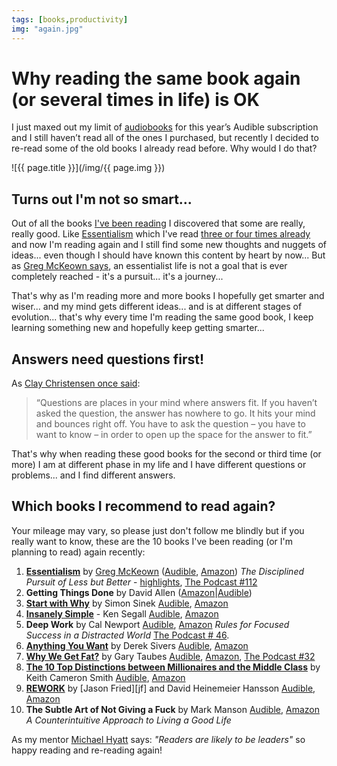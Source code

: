 ```yaml
---
tags: [books,productivity]
img: "again.jpg"
---
```


# Why reading the same book again (or several times in life) is OK

I just maxed out my limit of [audiobooks](https://sliwinski.com/reading-audiobooks-and-absorbing-content) for this year’s Audible subscription and I still haven’t read all of the ones I purchased, but recently I decided to re-read some of the old books I already read before. Why would I do that?

<!--More-->

![{{ page.title }}](/img/{{ page.img }})

## Turns out I'm not so smart...

Out of all the books [I've been reading](https://sliwinski.com/reading) I discovered that some are really, really good. Like [Essentialism](https://sliwinski.com/essentialism) which I've read [three or four times already](https://sliwinski.com/essentialist) and now I'm reading again and I still find some new thoughts and nuggets of ideas... even though I should have known this content by heart by now... But as [Greg McKeown says](https://sliwinski.com/greg-mckeown), an essentialist life is not a goal that is ever completely reached - it's a pursuit... it's a journey...

That's why as I'm reading more and more books I hopefully get smarter and wiser... and my mind gets different ideas... and is at different stages of evolution... that's why every time I'm reading the same good book, I keep learning something new and hopefully keep getting smarter...

## Answers need questions first!

As [Clay Christensen once said](https://signalvnoise.com/posts/3225-what-are-questions):

> “Questions are places in your mind where answers fit. If you haven’t asked the question, the answer has nowhere to go. It hits your mind and bounces right off. You have to ask the question – you have to want to know – in order to open up the space for the answer to fit.”

That's why when reading these good books for the second or third time (or more) I am at different phase in my life and I have different questions or problems... and I find different answers.

## Which books I recommend to read again?

Your mileage may vary, so please just don't follow me blindly but if you really want to know, these are the 10 books I've been reading (or I'm planning to read) again recently:

1. **[Essentialism](https://sliwinski.com/essentialism)** by [Greg McKeown](https://sliwinski.com/greg-mckeown) ([Audible](https://www.audible.com/pd/B00IWZ6XGA?tag=sliwinski-20), [Amazon](https://www.amazon.com/dp/0804137382?tag=sliwinski-20)) *The Disciplined Pursuit of Less but Better* - [highlights](https://sliwinski.com/essentialist), [The Podcast #112](https://sliwinski.com/thepodcast-112)
2. **Getting Things Done** by David Allen ([Amazon](https://www.amazon.com/dp/0143126563?tag=sliwinski-20)|[Audible](https://www.audible.com/pd/B01B6WSMHI?tag=sliwinski-20))
3. **[Start with Why](https://sliwinski.com/start-with-why-by-simon-sinek-audio-book-of-t)** by Simon Sinek [Audible](https://www.audible.com/pd/B004DJCZUW?tag=sliwinski-20), [Amazon](https://www.amazon.com/dp/1591846447?tag=sliwinski-20)
4. **[Insanely Simple](https://sliwinski.com/insanely-simple-by-ken-segall-audio-book-of-t)** - Ken Segall [Audible](https://www.audible.com/pd/B007WV8XPY?tag=sliwinski-20), [Amazon](https://www.amazon.com/dp/1591846218?tag=sliwinski-20)
5. **Deep Work** by Cal Newport [Audible](https://www.audible.com/pd/B0189PX1RQ?tag=sliwinski-20), [Amazon](https://www.amazon.com/dp/1455586692?tag=sliwinski-20) *Rules for Focused Success in a Distracted World* [The Podcast # 46](https://sliwinski.com/thepodcast-46).
6. **[Anything You Want](https://sliwinski.com/anything-you-want)** by Derek Sivers [Audible](https://www.audible.com/pd/B00563HS4C?tag=sliwinski-20), [Amazon](https://www.amazon.com/dp/1591848261?tag=sliwinski-20)
7. **[Why We Get Fat?](https://sliwinski.com/book-why-fat)** by Gary Taubes [Audible](https://www.audible.com/pd/B004D5K512?tag=sliwinski-20), [Amazon](https://www.amazon.com/dp/0307474259?tag=sliwinski-20), [The Podcast #32](https://sliwinski.com/thepodcast-32)
8. **[The 10 Top Distinctions between Millionaires and the Middle Class](https://sliwinski.com/the-10-top-distinctions-between-millionaires)** by Keith Cameron Smith [Audible](https://www.audible.com/pd/B002V8MZIO?tag=sliwinski-20), [Amazon](https://www.amazon.com/dp/0345500229?tag=sliwinski-20)
9. **[REWORK](https://sliwinski.com/review-of-37signals-cookbook-called-rework-ge)** by [Jason Fried][jf] and David Heinemeier Hansson [Audible](https://www.audible.com/pd/B0036FLXLQ?tag=sliwinski-20), [Amazon](https://www.amazon.com/dp/0307463745?tag=sliwinski-20)
10. **The Subtle Art of Not Giving a Fuck** by Mark Manson [Audible](https://www.audible.com/pd/B01I28NFEE?tag=sliwinski-20), [Amazon](https://www.amazon.com/dp/0062457713?tag=sliwinski-20) *A Counterintuitive Approach to Living a Good Life*

As my mentor [Michael Hyatt](https://michaelhyatt.com/science-readers-leaders/) says: *"Readers are likely to be leaders"* so happy reading and re-reading again!

[n]: https://nozbe.com/
[p]: https://thepodcast.fm/